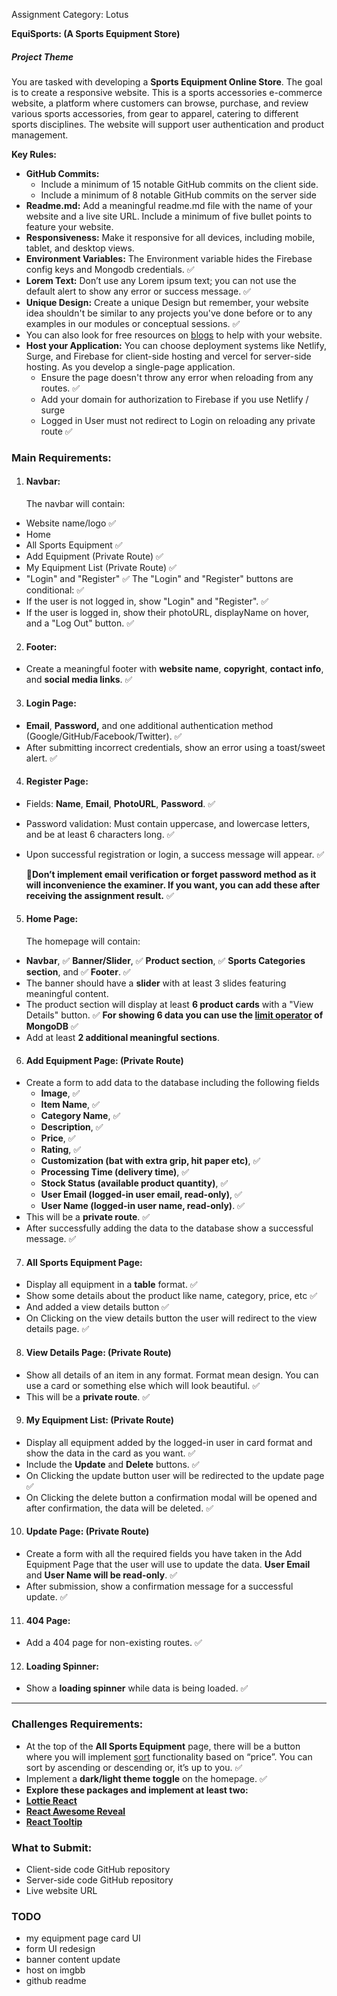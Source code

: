Assignment Category: Lotus

**EquiSports: (A Sports Equipment Store)**

##### **Project Theme**

You are tasked with developing a **Sports Equipment Online Store**. The goal is to create a responsive website. This is a sports accessories e-commerce website, a platform where customers can browse, purchase, and review various sports accessories, from gear to apparel, catering to different sports disciplines. The website will support user authentication and product management.

**Key Rules:**

- **GitHub Commits:**
  - Include a minimum of 15 notable GitHub commits on the client side.
  - Include a minimum of 8 notable GitHub commits on the server side
- **Readme.md:** Add a meaningful readme.md file with the name of your website and a live site URL. Include a minimum of five bullet points to feature your website.
- **Responsiveness:** Make it responsive for all devices, including mobile, tablet, and desktop views.
- **Environment Variables:** The Environment variable hides the Firebase config keys and Mongodb credentials. ✅
- **Lorem Text:** Don’t use any Lorem ipsum text; you can not use the default alert to show any error or success message. ✅
- **Unique Design:** Create a unique Design but remember, your website idea shouldn't be similar to any projects you've done before or to any examples in our modules or conceptual sessions. ✅
- You can also look for free resources on [blogs](https://bootcamp.uxdesign.cc/free-images-and-resources-collection-for-website-c77f2fc46ce5) to help with your website.
- **Host your Application:** You can choose deployment systems like Netlify, Surge, and Firebase for client-side hosting and vercel for server-side hosting. As you develop a single-page application.
  - Ensure the page doesn't throw any error when reloading from any routes. ✅
  - Add your domain for authorization to Firebase if you use Netlify / surge
  - Logged in User must not redirect to Login on reloading any private route ✅

### **Main Requirements:**

1. #### **Navbar:**

   The navbar will contain:

- Website name/logo ✅
- Home
- All Sports Equipment ✅
- Add Equipment (Private Route) ✅
- My Equipment List (Private Route) ✅
- "Login" and "Register" ✅
  The "Login" and "Register" buttons are conditional: ✅
- If the user is not logged in, show "Login" and "Register". ✅
- If the user is logged in, show their photoURL, displayName on hover, and a "Log Out" button. ✅

2. #### **Footer:**

- Create a meaningful footer with **website name**, **copyright**, **contact info**, and **social media links**. ✅

3. #### **Login Page:**

- **Email**, **Password,** and one additional authentication method (Google/GitHub/Facebook/Twitter). ✅
- After submitting incorrect credentials, show an error using a toast/sweet alert. ✅

4. #### **Register Page:**

- Fields: **Name**, **Email**, **PhotoURL**, **Password**. ✅
- Password validation: Must contain uppercase, and lowercase letters, and be at least 6 characters long. ✅
- Upon successful registration or login, a success message will appear. ✅

  **🎯Don’t implement email verification or forget password method as it will inconvenience the examiner. If you want, you can add these after receiving the assignment result.** ✅

5. #### **Home Page:**

   The homepage will contain:

- **Navbar**, ✅
  **Banner/Slider**, ✅
  **Product section**, ✅
  **Sports Categories section**, and ✅
  **Footer**. ✅
- The banner should have a **slider** with at least 3 slides featuring meaningful content.
- The product section will display at least **6 product cards** with a "View Details" button. ✅
  **For showing 6 data you can use the [limit operator](https://www.mongodb.com/docs/manual/reference/method/cursor.limit/) of MongoDB** ✅
- Add at least **2 additional meaningful sections**.

6. #### **Add Equipment Page: (Private Route)**

- Create a form to add data to the database including the following fields
  - **Image**, ✅
  - **Item Name**, ✅
  - **Category Name**, ✅
  - **Description**, ✅
  - **Price**, ✅
  - **Rating**, ✅
  - **Customization (bat with extra grip, hit paper etc)**, ✅
  - **Processing Time (delivery time)**, ✅
  - **Stock Status (available product quantity)**, ✅
  - **User Email (logged-in user email, read-only)**, ✅
  - **User Name (logged-in user name, read-only)**. ✅
- This will be a **private route**. ✅
- After successfully adding the data to the database show a successful message. ✅

7. #### **All Sports Equipment Page:**

- Display all equipment in a **table** format. ✅
- Show some details about the product like name, category, price, etc ✅
- And added a view details button ✅
- On Clicking on the view details button the user will redirect to the view details page. ✅

8. #### **View Details Page: (Private Route)**

- Show all details of an item in any format. Format mean design. You can use a card or something else which will look beautiful. ✅
- This will be a **private route**. ✅

9. #### **My Equipment List: (Private Route)**

- Display all equipment added by the logged-in user in card format and show the data in the card as you want. ✅
- Include the **Update** and **Delete** buttons. ✅
- On Clicking the update button user will be redirected to the update page ✅
- On Clicking the delete button a confirmation modal will be opened and after confirmation, the data will be deleted. ✅

10. #### **Update Page: (Private Route)**

- Create a form with all the required fields you have taken in the Add Equipment Page that the user will use to update the data. **User Email** and **User Name will be read-only**. ✅
- After submission, show a confirmation message for a successful update. ✅

11. #### **404 Page:**

- Add a 404 page for non-existing routes. ✅

12. #### **Loading Spinner:**

- Show a **loading spinner** while data is being loaded. ✅

---

### **Challenges Requirements:**

- At the top of the **All Sports Equipment** page, there will be a button where you will implement [sort](https://www.mongodb.com/docs/manual/reference/method/cursor.sort/) functionality based on “price”. You can sort by ascending or descending or, it’s up to you. ✅
- Implement a **dark/light theme toggle** on the homepage. ✅
- **Explore these packages and implement at least two:**
- [**Lottie React**](https://www.npmjs.com/package/lottie-react)
- [**React Awesome Reveal**](https://www.npmjs.com/package/react-awesome-reveal)
- [**React Tooltip**](https://www.npmjs.com/package/react-tooltip)

### **What to Submit:**

- Client-side code GitHub repository
- Server-side code GitHub repository
- Live website URL


### TODO
- my equipment page card UI
- form UI redesign
- banner content update
- host on imgbb
- github readme
